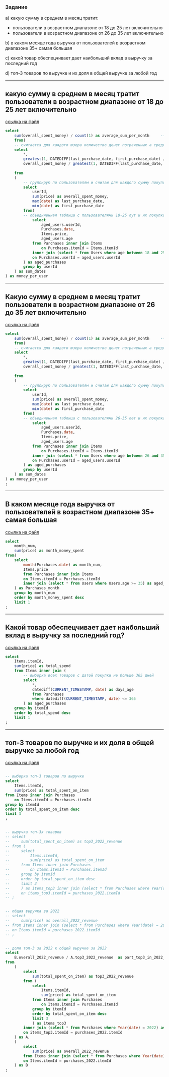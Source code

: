 ### Задание


a) какую сумму в среднем в месяц тратит:
- пользователи в возрастном диапазоне от 18 до 25 лет включительно
- пользователи в возрастном диапазоне от 26 до 35 лет включительно

b) в каком месяце года выручка от пользователей в возрастном диапазоне 35+ самая большая

c) какой товар обеспецчивает дает наибольший вклад в выручку за последний год

d) топ-3 товаров по выручке и их доля в общей выручке за любой год


___
## какую сумму в среднем в месяц тратит пользователи в возрастном диапазоне от 18 до 25 лет включительно
[ссылка на файл](./vacancy_a_1.sql)
```sql
select
    sum(overall_spent_money) / count(1) as average_sum_per_month     -- считаю общую сумму по всем поьзователям
    from(
    -- считается для каждого юзера количество денег потраченных а среднем в месяц
    select 
        *,
        greatest(1, DATEDIFF(last_purchase_date, first_purchase_date) / 30) as months,   -- считаю кол-во месяцев, если было только одна покупка, то кол-во месяцев сжде ними = 0, и 0 заменяю на 1
        overall_spent_money / greatest(1, DATEDIFF(last_purchase_date, first_purchase_date) / 30) as money_per_month_per_user
        
    from
    (
        -- группирую по пользователям и считаю для каждого сумму покупок и время первой и последней покупки
        select 
            userId,
            sum(price) as overall_spent_money,
            max(date) as last_purchase_date,
            min(date) as first_purchase_date
        from(
        -- объединенная таблица с пользователями 18-25 лут и их покупками, ценой и датой
            select
                aged_users.userId,
                Purchases.date,
                Items.price,
                aged_users.age
            from Purchases inner join Items
                on Purchases.itemId = Items.itemId
            inner join (select * from Users where age between 18 and 25) as aged_users
            on Purchases.userId = aged_users.userId
        ) as aged_purchases
        group by userId
    ) as sum_dates
) as money_per_user
```
___
## Какую сумму в среднем в месяц тратит пользователи в возрастном диапазоне от 26 до 35 лет включительно
[ссылка на файл](./vacancy_a_2.sql)
```sql
select
    sum(overall_spent_money) / count(1) as average_sum_per_month     -- считаю общую сумму по всем поьзователям
    from(
    -- считается для каждого юзера количество денег потраченных а среднем в месяц
    select 
        *,
        greatest(1, DATEDIFF(last_purchase_date, first_purchase_date) / 30) as months,   -- считаю кол-во месяцев, если было только одна покупка, то кол-во месяцев сжде ними = 0, и 0 заменяю на 1
        overall_spent_money / greatest(1, DATEDIFF(last_purchase_date, first_purchase_date) / 30) as money_per_month_per_user
        
    from
    (
        -- группирую по пользователям и считаю для каждого сумму покупок и время первой и последней покупки
        select 
            userId,
            sum(price) as overall_spent_money,
            max(date) as last_purchase_date,
            min(date) as first_purchase_date
        from(
        -- объединенная таблица с пользователями 26-35 лет и их покупками, ценой и датой
            select
                aged_users.userId,
                Purchases.date,
                Items.price,
                aged_users.age
            from Purchases inner join Items
                on Purchases.itemId = Items.itemId
            inner join (select * from Users where age between 26 and 35) as aged_users
            on Purchases.userId = aged_users.userId
        ) as aged_purchases
        group by userId
    ) as sum_dates
) as money_per_user
;
```
___
## В каком месяце года выручка от пользователей в возрастном диапазоне 35+ самая большая
[ссылка на файл](./vacancy_b.sql)
```sql
select
    month_num,
    sum(price) as month_money_spent
from(
    select
        month(Purchases.date) as month_num,
        Items.price
        from Purchases inner join Items
        on Items.itemId = Purchases.itemId
        inner join (select * from Users where Users.age >= 35) as aged_users
    ) as Purchases_month
    group by month_num
    order by month_money_spent desc
    limit 1
;
```
___
## Какой товар обеспецчивает дает наибольший вклад в выручку за последний год?
[ссылка на файл](./vacancy_c.sql)
```sql
select
    Items.itemId,
    sum(price) as total_spend
    from Items inner join (
        -- выборка всех товаров с датой покупки не больше 365 дней
        select  
            *,
            datediff(CURRENT_TIMESTAMP, date) as days_age
            from Purchases
            where datediff(CURRENT_TIMESTAMP, date) <= 365
        ) as aged_purchases
    group by itemId
    order by total_spend desc
    limit 1
;
```
___
## топ-3 товаров по выручке и их доля в общей выручке за любой год
[ссылка на файл](./vacancy_d.sql)
```sql

-- выборка топ-3 товаров по выручке
select
    Items.itemId,
    sum(price) as total_spent_on_item
from Items inner join Purchases
    on Items.itemId = Purchases.itemId
group by itemId
order by total_spent_on_item desc
limit 3
;


-- выручка топ-3х товаров
-- select
--     sum(total_spent_on_item) as top3_2022_revenue
-- from (
--     select
--         Items.itemId,
--         sum(price) as total_spent_on_item
--     from Items inner join Purchases
--         on Items.itemId = Purchases.itemId
--     group by itemId
--     order by total_spent_on_item desc
--     limit 3
--     ) as items_top3 inner join (select * from Purchases where Year(date) = 2022) as purchases_2022
--     on items_top3.itemId = purchases_2022.itemId
-- ;


-- общая выручка за 2022
-- select
--     sum(price) as overall_2022_revenue
-- from Items inner join (select * from Purchases where Year(date) = 2022) as purchases_2022
-- on Items.itemId = purchases_2022.itemId
-- ;


-- доля топ-3 за 2022 к общей выручке за 2022
select
    B.overall_2022_revenue / A.top3_2022_revenue  as part_top3_in_2022_overall_revenue
from
    (
        select
            sum(total_spent_on_item) as top3_2022_revenue
        from (
            select
                Items.itemId,
                sum(price) as total_spent_on_item
            from Items inner join Purchases
                on Items.itemId = Purchases.itemId
            group by itemId
            order by total_spent_on_item desc
            limit 3
            ) as items_top3 
        inner join (select * from Purchases where Year(date) = 2022) as purchases_2022
        on items_top3.itemId = purchases_2022.itemId
    ) as A, 
    (
        select
            sum(price) as overall_2022_revenue
        from Items inner join (select * from Purchases where Year(date) = 2022) as purchases_2022
        on Items.itemId = purchases_2022.itemId
    ) as B
;

```